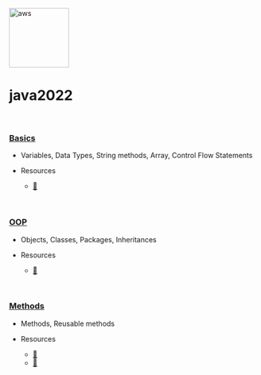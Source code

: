 <a href="https://aws.amazon.com/cloudformation/" target="_blank"> <img src="https://www.vectorlogo.zone/logos/java/java-icon.svg" alt="aws" width="120" height="120"/> </a> 

# java2022 
<br>


### [Basics](https://github.com/kzs61/java2022/tree/master/intro/src/w01/day01)

* Variables, Data Types, String methods, Array, Control Flow Statements

* Resources
  * [:link:](https://dev.java/learn/java-language-basics)

<br>

### [OOP](https://github.com/kzs61/java2022/tree/master/oop1/src/oop1)

* Objects, Classes, Packages, Inheritances

* Resources
  * [:link:](https://dev.java/oop/)

<br>

### [Methods](https://github.com/kzs61/java2022/tree/master/w02-methods/src)

* Methods, Reusable methods

* Resources
  * [:link:](https://dev.java/learn/defining-methods/)
  * [:link:](https://www.baeldung.com/java-methods)


